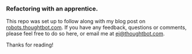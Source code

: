 ### Refactoring with an apprentice.

This repo was set up to follow along with my blog post on
[robots.thoughtbot.com][robots]. If you have any feedback, questions or
comments, please feel free to do so here, or email me at ej@thoughtbot.com.

Thanks for reading!

[robots]: http://robots.thoughtbot.com/
